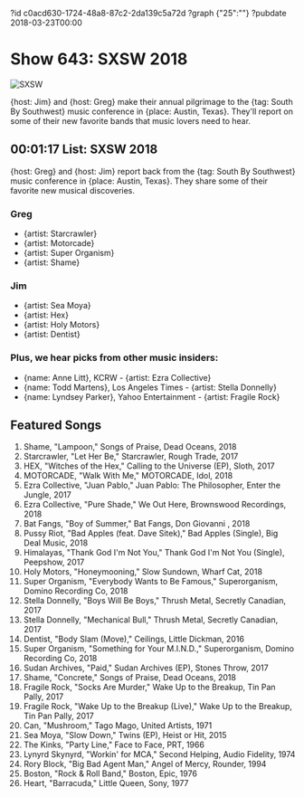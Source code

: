 ?id c0acd630-1724-48a8-87c2-2da139c5a72d
?graph {"25":""}
?pubdate 2018-03-23T00:00

# Show 643: SXSW 2018

![SXSW](https://static.soundopinions.org/images/2018/SXSW_2018.jpg)

{host: Jim} and {host: Greg} make their annual pilgrimage to the {tag: South By Southwest} music conference in {place: Austin, Texas}. They'll report on some of their new favorite bands that music lovers need to hear. 


## 00:01:17 List: SXSW 2018

{host: Greg} and {host: Jim} report back from the {tag: South By Southwest} music conference in {place: Austin, Texas}. They share some of their favorite new musical discoveries. 


### Greg
- {artist: Starcrawler}
- {artist: Motorcade} 
- {artist: Super Organism}
- {artist: Shame}

### Jim
- {artist: Sea Moya}
- {artist: Hex}
- {artist: Holy Motors}
- {artist: Dentist}

### Plus, we hear picks from other music insiders:
- {name: Anne Litt}, KCRW - {artist: Ezra Collective}
- {name: Todd Martens}, Los Angeles Times - {artist: Stella Donnelly}
- {name: Lyndsey Parker}, Yahoo Entertainment - {artist: Fragile Rock}

## Featured Songs
1. Shame, "Lampoon," Songs of Praise, Dead Oceans, 2018
1. Starcrawler, "Let Her Be," Starcrawler, Rough Trade, 2017
1. HEX, "Witches of the Hex," Calling to the Universe (EP), Sloth, 2017
1. MOTORCADE, "Walk With Me," MOTORCADE, Idol, 2018
1. Ezra Collective, "Juan Pablo," Juan Pablo: The Philosopher, Enter the Jungle, 2017
1. Ezra Collective, "Pure Shade," We Out Here, Brownswood Recordings, 2018
1. Bat Fangs, "Boy of Summer," Bat Fangs, Don Giovanni , 2018
1. Pussy Riot, "Bad Apples (feat. Dave Sitek)," Bad Apples (Single), Big Deal Music, 2018
1. Himalayas, "Thank God I'm Not You," Thank God I'm Not You (Single), Peepshow, 2017
1. Holy Motors, "Honeymooning," Slow Sundown, Wharf Cat, 2018
1. Super Organism, "Everybody Wants to Be Famous," Superorganism, Domino Recording Co, 2018
1. Stella Donnelly, "Boys Will Be Boys," Thrush Metal, Secretly Canadian, 2017
1. Stella Donnelly, "Mechanical Bull," Thrush Metal, Secretly Canadian, 2017
1. Dentist, "Body Slam (Move)," Ceilings, Little Dickman, 2016
1. Super Organism, "Something for Your M.I.N.D.," Superorganism, Domino Recording Co, 2018
1. Sudan Archives, "Paid," Sudan Archives (EP), Stones Throw, 2017
1. Shame, "Concrete," Songs of Praise, Dead Oceans, 2018
1. Fragile Rock, "Socks Are Murder," Wake Up to the Breakup, Tin Pan Pally, 2017
1. Fragile Rock, "Wake Up to the Breakup (Live)," Wake Up to the Breakup, Tin Pan Pally, 2017
1. Can, "Mushroom," Tago Mago, United Artists, 1971
1. Sea Moya, "Slow Down," Twins (EP), Heist or Hit, 2015
1. The Kinks, "Party Line," Face to Face, PRT, 1966
1. Lynyrd Skynyrd, "Workin' for MCA," Second Helping, Audio Fidelity, 1974
1. Rory Block, "Big Bad Agent Man," Angel of Mercy, Rounder, 1994
1. Boston, "Rock & Roll Band," Boston, Epic, 1976
1. Heart, "Barracuda," Little Queen, Sony, 1977
